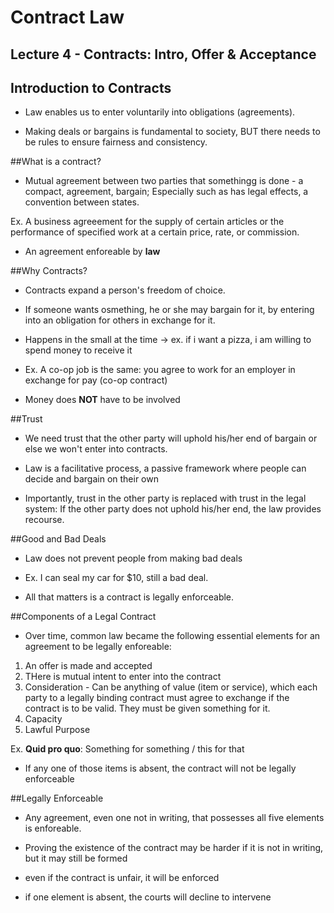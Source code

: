 # Contract Law

## Lecture 4 - Contracts: Intro, Offer & Acceptance

## Introduction to Contracts

- Law enables us to enter voluntarily into obligations (agreements).

- Making deals or bargains is fundamental to society, BUT there needs
to be rules to ensure fairness and consistency.

##What is a contract?

- Mutual agreement between two parties that somethingg is done - a
compact, agreement, bargain; Especially such as has legal effects,
a convention between states.

Ex. A business agreeement for the supply of certain articles or the
performance of specified work at a certain price, rate, or commission.

- An agreement enforeable by **law**

##Why Contracts?

- Contracts expand a person's freedom of choice.

- If someone wants osmething, he or she may bargain for it, by entering
into an obligation for others in exchange for it.

- Happens in the small at the time -> ex. if i want a pizza,
i am willing to spend money to receive it

- Ex. A co-op job is the same: you agree to work for an employer in
exchange for pay (co-op contract)

- Money does **NOT** have to be involved

##Trust

- We need trust that the other party will uphold his/her end of bargain or
else we won't enter into contracts.

- Law is a facilitative process, a passive framework where people can decide
and bargain on their own

- Importantly, trust in the other party is replaced with trust in the legal system:
If the other party does not uphold his/her end, the law provides recourse.

##Good and Bad Deals

- Law does not prevent people from making bad deals

- Ex. I can seal my car for $10, still a bad deal.

- All that matters is a contract is legally enforceable.

##Components of a Legal Contract

- Over time, common law became the following essential elements for an 
agreement to be legally enforeable:

1. An offer is made and accepted
2. THere is mutual intent to enter into the contract
3. Consideration - Can be anything of value (item or service), which each
party to a legally binding contract must agree to exchange if the contract
is to be valid. They must be given something for it. 
4. Capacity
5. Lawful Purpose

Ex. **Quid pro quo**: Something for something / this for that

- If any one of those items is absent, the contract will not be legally 
enforceable

##Legally Enforceable

- Any agreement, even one not in writing, that possesses all five elements
is enforeable.

- Proving the existence of the contract may be harder if it is not in writing,
but it may still be formed

- even if the contract is unfair, it will be enforced

- if one element is absent, the courts will decline to intervene
